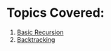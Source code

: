 # Topics Covered:

1. [Basic Recursion](https://github.com/milan-vishnoi/Practice_Programs/blob/main/Java/advancedproblems/Recursion.java)
2. [Backtracking](https://github.com/milan-vishnoi/Practice_Programs/blob/main/Java/advancedproblems/Backtracking.java)